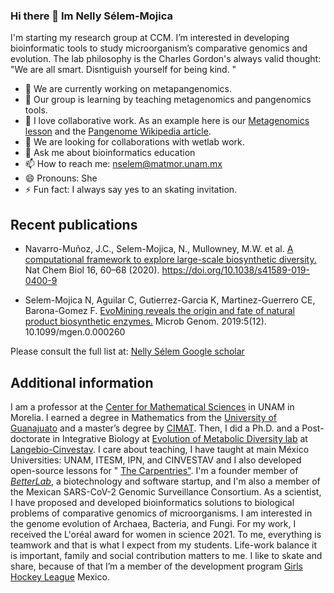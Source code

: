 ### Hi there 👋 Im Nelly Sélem-Mojica
I'm starting my research group at CCM. I’m interested in developing bioinformatic tools to study microorganism’s comparative genomics and evolution. The lab philosophy is the Charles Gordon's always valid thought:  "We are all smart. Disntiguish yourself for being kind. " 

- 🔭 We are currently working on metapangenomics. 
- 🌱 Our group is learning by teaching metagenomics and pangenomics tools.
- 👯 I love collaborative work. As an example here is our [Metagenomics lesson](https://nselem.github.io/metagenomics-workshop/) and the [Pangenome Wikipedia article](https://en.wikipedia.org/wiki/Pan-genome).
- 🤔 We are looking for collaborations with wetlab work.
- 💬 Ask me about bioinformatics education
- 📫 How to reach me: nselem@matmor.unam.mx
- 😄 Pronouns: She
- ⚡ Fun fact: I always say yes to an skating invitation.

## Recent publications
- Navarro-Muñoz, J.C., Selem-Mojica, N., Mullowney, M.W. et al. [A computational framework to explore large-scale biosynthetic diversity.](https://www.nature.com/articles/s41589-019-0400-9) Nat Chem Biol 16, 60–68 (2020). https://doi.org/10.1038/s41589-019-0400-9

- Selem-Mojica N, Aguilar C, Gutierrez-Garcia K, Martinez-Guerrero CE, Barona-Gomez F. [EvoMining reveals the origin and fate of natural product biosynthetic enzymes.](https://www.microbiologyresearch.org/content/journal/mgen/10.1099/mgen.0.000260#tab2) Microb Genom. 2019:5(12). 10.1099/mgen.0.000260

Please consult the full list at: [Nelly Sélem Google scholar](https://scholar.google.com.mx/citations?user=guxuzxsAAAAJ&hl=en)

## Additional information
I am a professor at the [Center for Mathematical Sciences](http://matmor.unam.mx/es) in  UNAM in Morelia. I earned a degree in Mathematics from the [University of Guanajuato](https://www.ugto.mx/) and a master’s degree by [CIMAT](https://www.cimat.mx/). Then, I did a Ph.D. and a Post-doctorate in Integrative Biology at [Evolution of Metabolic Diversity lab](https://langebio.cinvestav.mx/Dr-Francisco-Barona) at [Langebio-Cinvestav](https://langebio.cinvestav.mx/). I care about teaching, I have taught at main México Universities: UNAM, ITESM, IPN, and CINVESTAV and I also developed open-source lessons for " [The Carpentries"](https://carpentries.org/). I'm a founder member of[ _BetterLab_](https://www.facebook.com/BetterLab-960854350785766/), a biotechnology and software startup, and I'm also a member of the Mexican SARS-CoV-2 Genomic Surveillance Consortium. As a scientist, I have proposed and developed bioinformatics solutions to biological problems of comparative genomics of microorganisms. I am interested in the genome evolution of Archaea, Bacteria, and Fungi. For my work, I received the L'oréal award for women in science 2021. To me, everything is teamwork and that is what I expect from my students. Life-work balance it is important, family and social contribution matters to me. I like to skate and share, because of that I’m a member of the development program [Girls Hockey League](https://www.facebook.com/Girls-Hockey-League-M%C3%A9xico-104021021498610/) Mexico.
